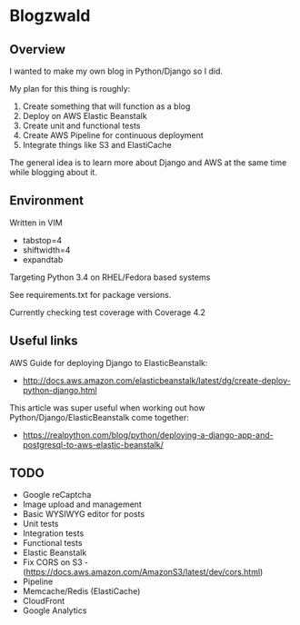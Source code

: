 # Blogzwald

## Overview

I wanted to make my own blog in Python/Django so I did.

My plan for this thing is roughly:

1. Create something that will function as a blog
2. Deploy on AWS Elastic Beanstalk
3. Create unit and functional tests
4. Create AWS Pipeline for continuous deployment
5. Integrate things like S3 and ElastiCache

The general idea is to learn more about Django and AWS at the same time while blogging about it.

## Environment

Written in VIM

* tabstop=4
* shiftwidth=4
* expandtab

Targeting Python 3.4 on RHEL/Fedora based systems

See requirements.txt for package versions.

Currently checking test coverage with Coverage 4.2

## Useful links

AWS Guide for deploying Django to ElasticBeanstalk:
* http://docs.aws.amazon.com/elasticbeanstalk/latest/dg/create-deploy-python-django.html

This article was super useful when working out how Python/Django/ElasticBeanstalk come together:
* https://realpython.com/blog/python/deploying-a-django-app-and-postgresql-to-aws-elastic-beanstalk/

## TODO

* Google reCaptcha
* Image upload and management
* Basic WYSIWYG editor for posts
* Unit tests
* Integration tests
* Functional tests
* Elastic Beanstalk
* Fix CORS on S3 - (https://docs.aws.amazon.com/AmazonS3/latest/dev/cors.html)
* Pipeline
* Memcache/Redis (ElastiCache)
* CloudFront
* Google Analytics
